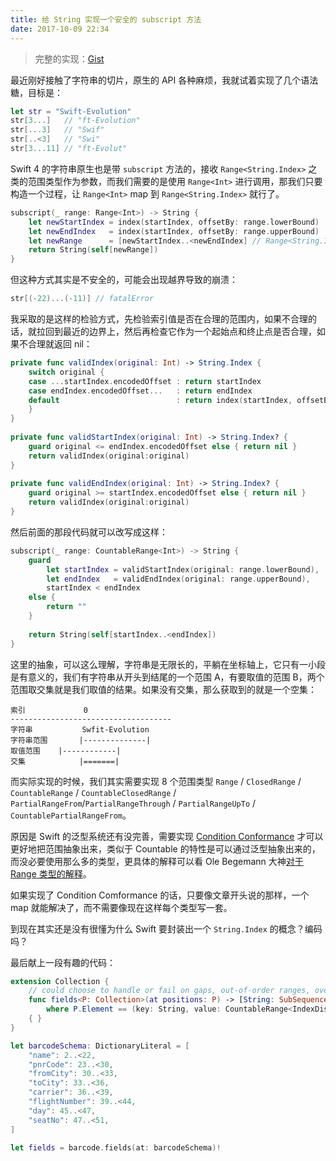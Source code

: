 ```yaml
---
title: 给 String 实现一个安全的 subscript 方法
date: 2017-10-09 22:34
---
```


> 完整的实现：[Gist](https://gist.github.com/kemchenj/882e064d2a881cfe62ac0df170a60648)

最近刚好接触了字符串的切片，原生的 API 各种麻烦，我就试着实现了几个语法糖，目标是：

```swift
let str = "Swift-Evolution"
str[3...]   // "ft-Evolution"
str[...3]   // "Swif"
str[..<3]   // "Swi"
str[3...11] // "ft-Evolut"
```

<!--more-->

Swift 4 的字符串原生也是带 `subscript` 方法的，接收 `Range<String.Index>` 之类的范围类型作为参数，而我们需要的是使用 `Range<Int>` 进行调用，那我们只要构造一个过程，让 `Range<Int>` map 到 `Range<String.Index>` 就行了。

```swift
subscript(_ range: Range<Int>) -> String {
    let newStartIndex = index(startIndex, offsetBy: range.lowerBound)
    let newEndIndex   = index(startIndex, offsetBy: range.upperBound)
    let newRange      = [newStartIndex..<newEndIndex] // Range<String.Index>
    return String(self[newRange])
}
```

但这种方式其实是不安全的，可能会出现越界导致的崩溃：

```swift
str[(-22)...(-11)] // fatalError
```

我采取的是这样的检验方式，先检验索引值是否在合理的范围内，如果不合理的话，就拉回到最近的边界上，然后再检查它作为一个起始点和终止点是否合理，如果不合理就返回 nil：

```swift
private func validIndex(original: Int) -> String.Index {
    switch original {
    case ...startIndex.encodedOffset : return startIndex
    case endIndex.encodedOffset...   : return endIndex
    default                          : return index(startIndex, offsetBy: original)
    }
}
    
private func validStartIndex(original: Int) -> String.Index? {
    guard original <= endIndex.encodedOffset else { return nil }
    return validIndex(original:original)
}
    
private func validEndIndex(original: Int) -> String.Index? {
    guard original >= startIndex.encodedOffset else { return nil }
    return validIndex(original:original)
}
```

然后前面的那段代码就可以改写成这样：

```swift
subscript(_ range: CountableRange<Int>) -> String {
    guard
        let startIndex = validStartIndex(original: range.lowerBound),
        let endIndex   = validEndIndex(original: range.upperBound),
        startIndex < endIndex
    else {
        return ""
    }
    
    return String(self[startIndex..<endIndex])
}
```

这里的抽象，可以这么理解，字符串是无限长的，平躺在坐标轴上，它只有一小段是有意义的，我们有字符串从开头到结尾的一个范围 A，有要取值的范围 B，两个范围取交集就是我们取值的结果。如果没有交集，那么获取到的就是一个空集：

```
索引             0
------------------------------------
字符串           Swfit-Evolution
字符串范围       |--------------|
取值范围    |------------|
交集            |=======|        
```

而实际实现的时候，我们其实需要实现 8 个范围类型 `Range` / `ClosedRange` / `CountableRange` / `CountableClosedRange` / `PartialRangeFrom`/`PartialRangeThrough` / `PartialRangeUpTo` / `CountablePartialRangeFrom`。

原因是 Swift 的泛型系统还有没完善，需要实现 [Condition Conformance](https://github.com/apple/swift-evolution/blob/master/proposals/0143-conditional-conformances.md) 才可以更好地把范围抽象出来，类似于 Countable 的特性是可以通过泛型抽象出来的，而没必要使用那么多的类型，更具体的解释可以看 Ole Begemann 大神[对于 Range 类型的解释](https://oleb.net/blog/2016/09/swift-3-ranges/)。

如果实现了 Condition Comformance 的话，只要像文章开头说的那样，一个 map 就能解决了，而不需要像现在这样每个类型写一套。

到现在其实还是没有很懂为什么 Swift 要封装出一个 `String.Index` 的概念？编码吗？

最后献上一段有趣的代码：

```swift
extension Collection {
    // could choose to handle or fail on gaps, out-of-order ranges, overlapping ranges etc
    func fields<P: Collection>(at positions: P) -> [String: SubSequence]? 
        where P.Element == (key: String, value: CountableRange<IndexDistance>)
    { }
}

let barcodeSchema: DictionaryLiteral = [
    "name": 2..<22,
    "pnrCode": 23..<30,
    "fromCity": 30..<33,
    "toCity": 33..<36,
    "carrier": 36..<39,
    "flightNumber": 39..<44,
    "day": 45..<47,
    "seatNo": 47..<51,
]

let fields = barcode.fields(at: barcodeSchema)!
```

